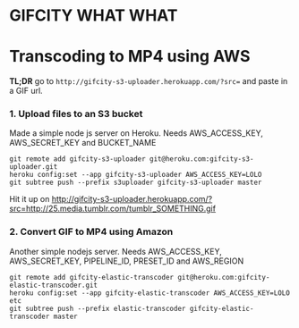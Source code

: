 # GIFCITY WHAT WHAT

# Transcoding to MP4 using AWS

**TL;DR** go to `http://gifcity-s3-uploader.herokuapp.com/?src=` and paste in a GIF url.

### 1. Upload files to an S3 bucket

Made a simple node js server on Heroku. Needs AWS_ACCESS_KEY, AWS_SECRET_KEY and BUCKET_NAME

    git remote add gifcity-s3-uploader git@heroku.com:gifcity-s3-uploader.git
    heroku config:set --app gifcity-s3-uploader AWS_ACCESS_KEY=LOLO
    git subtree push --prefix s3uploader gifcity-s3-uploader master

Hit it up on http://gifcity-s3-uploader.herokuapp.com/?src=http://25.media.tumblr.com/tumblr_SOMETHING.gif

### 2. Convert GIF to MP4 using Amazon

Another simple nodejs server. Needs AWS_ACCESS_KEY, AWS_SECRET_KEY, PIPELINE_ID, PRESET_ID and AWS_REGION

    git remote add gifcity-elastic-transcoder git@heroku.com:gifcity-elastic-transcoder.git
    heroku config:set --app gifcity-elastic-transcoder AWS_ACCESS_KEY=LOLO etc
    git subtree push --prefix elastic-transcoder gifcity-elastic-transcoder master
